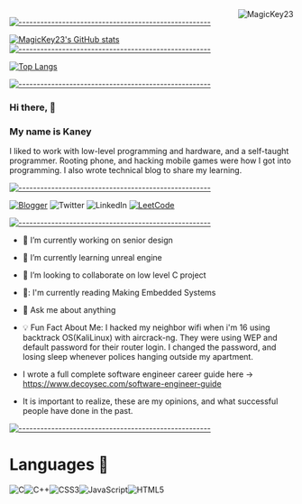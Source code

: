 <img align ="right" src="https://komarev.com/ghpvc/?username=MagicKey23&label=Profile%20views&color=0e75b6&style=flat" alt="MagicKey23">

[![-----------------------------------------------------](
https://raw.githubusercontent.com/andreasbm/readme/master/assets/lines/water.png)](https://github.com/MagicKey23?tab=repositories)

[![MagicKey23's GitHub stats](https://github-readme-stats.vercel.app/api?username=MagicKey23&show_icons=true&theme=cobalt)](https://github.com/anuraghazra/github-readme-stats)
[![-----------------------------------------------------](
https://raw.githubusercontent.com/andreasbm/readme/master/assets/lines/water.png)](https://github.com/MagicKey23?tab=repositories)

[![Top Langs](https://github-readme-stats.vercel.app/api/top-langs/?username=MagicKey23&layout=compact)](https://github.com/anuraghazra/github-readme-stats)

[![-----------------------------------------------------](
https://raw.githubusercontent.com/andreasbm/readme/master/assets/lines/water.png)](https://github.com/MagicKey23?tab=repositories)

### Hi there, 👋
### My name is Kaney
I liked to work with low-level programming and hardware, and a self-taught programmer. Rooting phone, and hacking mobile games were how I got into programming. I also wrote technical blog to share my learning. 

[![-----------------------------------------------------](
https://raw.githubusercontent.com/andreasbm/readme/master/assets/lines/water.png)](https://github.com/MagicKey23?tab=repositories)

<a href="https://www.decoysec.com/blogs">![Blogger](https://img.shields.io/badge/Blogger-FF5722?style=for-the-badge&logo=blogger&logoColor=white)</a> ![Twitter](https://img.shields.io/badge/Twitter-%231DA1F2.svg?style=for-the-badge&logo=Twitter&logoColor=white) ![LinkedIn](https://img.shields.io/badge/linkedin-%230077B5.svg?style=for-the-badge&logo=linkedin&logoColor=white) <a href="https://leetcode.com/Dec0ySec/">![LeetCode](https://img.shields.io/badge/LeetCode-000000?style=for-the-badge&logo=LeetCode&logoColor=#d16c06)</a>

[![-----------------------------------------------------](
https://raw.githubusercontent.com/andreasbm/readme/master/assets/lines/water.png)](https://github.com/MagicKey23?tab=repositories)

- 🔭 I’m currently working on senior design
- 🌱 I’m currently learning unreal engine
- 👯 I’m looking to collaborate on low level C project
- 📖: I'm currently reading Making Embedded Systems
- 💬 Ask me about anything
- 💡 Fun Fact About Me: I hacked my neighbor wifi when i'm 16 using backtrack OS(KaliLinux) with aircrack-ng. They were using WEP and default password for their router login. I changed the password, and losing sleep whenever polices hanging outside my apartment. 

- I wrote a full complete software engineer career guide here -> https://www.decoysec.com/software-engineer-guide
- It is important to realize, these are my opinions, and what successful people have done in the past. 

[![-----------------------------------------------------](
https://raw.githubusercontent.com/andreasbm/readme/master/assets/lines/water.png)](https://github.com/MagicKey23?tab=repositories)

# Languages :bookmark_tabs: 

![C](https://img.shields.io/badge/c-%2300599C.svg?style=for-the-badge&logo=c&logoColor=white)![C++](https://img.shields.io/badge/c++-%2300599C.svg?style=for-the-badge&logo=c%2B%2B&logoColor=white)![CSS3](https://img.shields.io/badge/css3-%231572B6.svg?style=for-the-badge&logo=css3&logoColor=white)![JavaScript](https://img.shields.io/badge/javascript-%23323330.svg?style=for-the-badge&logo=javascript&logoColor=%23F7DF1E)![HTML5](https://img.shields.io/badge/html5-%23E34F26.svg?style=for-the-badge&logo=html5&logoColor=white)
